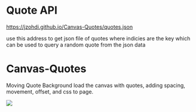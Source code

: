 # Quote API
https://jzohdi.github.io/Canvas-Quotes/quotes.json

use this address to get json file of quotes where indicies are the key which
can be used to query a random quote from the json data

# Canvas-Quotes
Moving Quote Background load the canvas with quotes, 
adding spacing, movement, offset, and css to page.

![](https://i.imgur.com/4J0LAk1.png)
